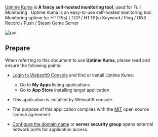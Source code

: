 [Uptime Kuma](https://github.com/louislam/uptime-kuma) is **A fancy self-hosted monitoring tool**, used for Full Monitoring . Uptime Kuma is an easy-to-use self-hosted monitoring tool. Monitoring uptime for HTTP(s) / TCP / HTTP(s) Keyword / Ping / DNS Record / Push / Steam Game Server


![gui](https://libs.websoft9.com/Websoft9/DocsPicture/zh/uptimekuma/uptimekuma-gui-websoft9.jpg)


## Prepare

When referring to this document to use **Uptime Kuma**, please read and ensure the following points:

- [Login to Websoft9 Console](./login-console) and find or install Uptime Kuma:
  - Go to **My Apps** listing applications 
  - Go to **App Store** installing target application

- This application is installed by Websoft9 console.


- The purpose of this application complies with the [MIT](https://opensource.org/licenses/MIT) open source license agreement.


- [Configure the domain name](./domain-set) or **server security group** opens external network ports for application access.
